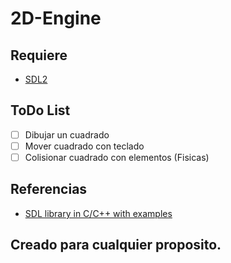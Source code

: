 # 2D-Engine

## Requiere

- [SDL2](https://github.com/avenfenix/SDL2)


## ToDo List

- [ ] Dibujar un cuadrado
- [ ] Mover cuadrado con teclado
- [ ] Colisionar cuadrado con elementos (Fisicas)

## Referencias

- [SDL library in C/C++ with examples](https://www.geeksforgeeks.org/sdl-library-in-c-c-with-examples/)

## Creado para cualquier proposito.
